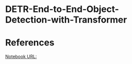 # DETR-End-to-End-Object-Detection-with-Transformer


# References

[Notebook URL:](https://colab.research.google.com/github/facebookresearch/detr/blob/colab/notebooks/detr_demo.ipynb#scrollTo=kqe_0nc5dyAq)